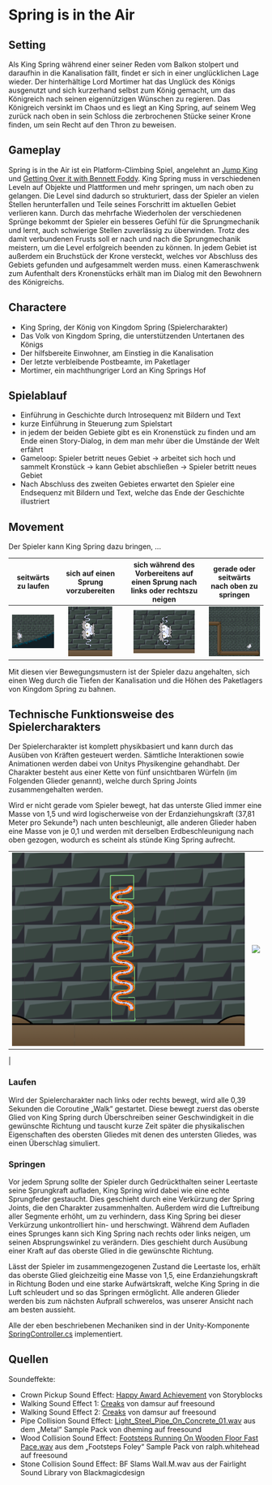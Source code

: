 # Spring is in the Air

## Setting
Als King Spring während einer seiner Reden vom Balkon stolpert und daraufhin in die Kanalisation fällt, findet er sich in einer unglücklichen Lage wieder. Der hinterhältige Lord Mortimer hat das Unglück des Königs ausgenutzt und sich kurzerhand selbst zum König gemacht, um das Königreich nach seinen eigennützigen Wünschen zu regieren. Das Königreich versinkt im Chaos und es liegt an King Spring, auf seinem Weg zurück nach oben in sein Schloss die zerbrochenen Stücke seiner Krone finden, um sein Recht auf den Thron zu beweisen.

## Gameplay
Spring is in the Air ist ein Platform-Climbing Spiel, angelehnt an [Jump King](https://store.steampowered.com/app/1061090/Jump_King/) und [Getting Over it with Bennett Foddy](https://store.steampowered.com/app/240720/Getting_Over_It_with_Bennett_Foddy/). King Spring muss in verschiedenen Leveln auf Objekte und Plattformen und mehr springen, um nach oben zu gelangen. Die Level sind dadurch so strukturiert, dass der Spieler an vielen Stellen herunterfallen und Teile seines Forschritt im aktuellen Gebiet verlieren kann. Durch das mehrfache Wiederholen der verschiedenen Sprünge bekommt der Spieler ein besseres Gefühl für die Sprungmechanik und lernt, auch schwierige Stellen zuverlässig zu überwinden. Trotz des damit verbundenen Frusts soll er nach und nach die Sprungmechanik meistern, um  die Level erfolgreich beenden zu können. In jedem Gebiet ist außerdem ein Bruchstück der Krone versteckt, welches vor Abschluss des Gebiets gefunden und aufgesammelt werden muss. einen Kameraschwenk zum Aufenthalt ders Kronenstücks erhält man im Dialog mit den Bewohnern des Königreichs.

## Charactere
- King Spring, der König von Kingdom Spring (Spielercharakter)
- Das Volk von Kingdom Spring, die unterstützenden Untertanen des Königs
- Der hilfsbereite Einwohner, am Einstieg in die Kanalisation
- Der letzte verbleibende Postbeamte, im Paketlager
- Mortimer, ein machthungriger Lord an King Springs Hof

## Spielablauf
- Einführung in Geschichte durch Introsequenz mit Bildern und Text
- kurze Einführung in Steuerung zum Spielstart
- in jedem der beiden Gebiete gibt es ein Kronenstück zu finden und am Ende einen Story-Dialog, in dem man mehr über die Umstände der Welt erfährt
- Gameloop: Spieler betritt neues Gebiet &#8594; arbeitet sich hoch und sammelt Kronstück &#8594; kann Gebiet abschließen &#8594; Spieler betritt neues Gebiet
- Nach Abschluss des zweiten Gebietes erwartet den Spieler eine Endsequenz mit Bildern und Text, welche das Ende der Geschichte illustriert

## Movement
Der Spieler kann King Spring dazu bringen, ...

| seitwärts zu laufen | sich auf einen Sprung vorzubereiten | sich während des Vorbereitens auf einen Sprung nach links oder rechtszu neigen | gerade oder seitwärts nach oben zu springen | 
|:-:|:-:|:-:|:-:|
|![](doku-grafiken/King-Spring-walking.gif)|![](doku-grafiken/King-Spring-charging.gif)|![](doku-grafiken/King-Spring-wiggling.gif)|![](doku-grafiken/King-Spring-jumping.gif)

Mit diesen vier Bewegungsmustern ist der Spieler dazu angehalten, sich einen Weg durch die Tiefen der Kanalisation und die Höhen des Paketlagers von Kingdom Spring zu bahnen.

## Technische Funktionsweise des Spielercharakters
Der Spielercharakter ist komplett physikbasiert und kann durch das Ausüben von Kräften gesteuert werden. Sämtliche Interaktionen sowie Animationen werden dabei von Unitys Physikengine gehandhabt. 
Der Charakter besteht aus einer Kette von fünf unsichtbaren Würfeln (im Folgenden Glieder genannt), welche durch Spring Joints zusammengehalten werden.

Wird er nicht gerade vom Spieler bewegt, hat das unterste Glied immer eine Masse von 1,5 und wird logischerweise von der Erdanziehungskraft (37,81 Meter pro Sekunde²) nach unten beschleunigt, alle anderen Glieder haben eine Masse von je 0,1 und werden mit derselben Erdbeschleunigung nach oben gezogen, wodurch es scheint als stünde King Spring aufrecht.

| | |
| --- | --- |
| ![](doku-grafiken/Sprungfeder-aufrecht.png) | ![](doku-grafiken/Sprungfeder-an-Überhang.png)|
 |



### Laufen
Wird der Spielercharakter nach links oder rechts bewegt, wird alle 0,39 Sekunden die Coroutine „Walk“ gestartet. Diese bewegt zuerst das oberste Glied von King Spring durch Überschreiben seiner Geschwindigkeit in die gewünschte Richtung und tauscht kurze Zeit später die physikalischen Eigenschaften des obersten Gliedes mit denen des untersten Gliedes, was einen Überschlag simuliert. 

### Springen
Vor jedem Sprung sollte der Spieler durch Gedrückthalten seiner Leertaste seine Sprungkraft aufladen, King Spring wird dabei wie eine echte Sprungfeder gestaucht. Dies geschieht durch eine Verkürzung der Spring Joints, die den Charakter zusammenhalten. Außerdem wird die Luftreibung aller Segmente erhöht, um zu verhindern, dass King Spring bei dieser Verkürzung unkontrolliert hin- und herschwingt. Während dem Aufladen eines Sprunges kann sich King Spring nach rechts oder links neigen, um seinen Absprungswinkel zu verändern. Dies geschieht durch Ausübung einer Kraft auf das oberste Glied in die gewünschte Richtung.

Lässt der Spieler im zusammengezogenen Zustand die Leertaste los, erhält das oberste Glied gleichzeitig eine Masse von 1,5, eine Erdanziehungskraft in Richtung Boden und eine starke Aufwärtskraft, welche King Spring in die Luft schleudert und so das Springen ermöglicht. Alle anderen Glieder werden bis zum nächsten Aufprall schwerelos, was unserer Ansicht nach am besten aussieht.

Alle der eben beschriebenen Mechaniken sind in der Unity-Komponente [SpringController.cs](Assets/Scripts/SpringController.cs) implementiert.

## Quellen
Soundeffekte:
- Crown Pickup Sound Effect: [Happy Award Achievement](https://www.storyblocks.com/audio/stock/happy-award-achievement-hby-qcpmfplk8p0xm3q.html) von Storyblocks
- Walking Sound Effect 1: [Creaks](https://freesound.org/people/damsur/sounds/443244/) von damsur auf freesound
- Walking Sound Effect 2: [Creaks](https://freesound.org/people/damsur/sounds/443237/) von damsur auf freesound
- Pipe Collision Sound Effect: [Light_Steel_Pipe_On_Concrete_01.wav](https://freesound.org/people/dheming/sounds/177783/) aus dem „Metal“ Sample Pack von dheming auf freesound
- Wood Collision Sound Effect: [Footsteps Running On Wooden Floor Fast Pace.wav](https://freesound.org/people/ralph.whitehead/sounds/565713/) aus dem „Footsteps Foley“ Sample Pack von ralph.whitehead auf freesound
- Stone Collision Sound Effect: BF Slams Wall.M.wav aus der Fairlight Sound Library von Blackmagicdesign
